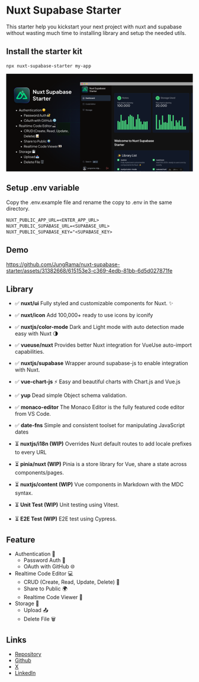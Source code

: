 # Nuxt Supabase Starter

This starter help you kickstart your next project with nuxt and supabase
without wasting much time to installing library and setup the needed utils.

## Install the starter kit

```
npx nuxt-supabase-starter my-app
```

![cover](https://raw.githubusercontent.com/JungRama/nuxt-supabase-starter/master/public/github-cover.png 'cover')

## Setup .env variable

Copy the .env.example file and rename the copy to .env in the same directory.

```
NUXT_PUBLIC_APP_URL=<ENTER_APP_URL>
NUXT_PUBLIC_SUPABASE_URL=<SUPABASE_URL>
NUXT_PUBLIC_SUPABASE_KEY="<SUPABASE_KEY>
```

## Demo

https://github.com/JungRama/nuxt-supabase-starter/assets/31382668/615153e3-c369-4edb-81bb-6d5d027871fe

## Library

- ✅ **nuxt/ui**
  Fully styled and customizable components for Nuxt. ✨

- ✅ **nuxt/icon**
  Add 100,000+ ready to use icons by iconify

- ✅ **nuxtjs/color-mode**
  Dark and Light mode with auto detection made easy with Nuxt 🌗

- ✅ **vueuse/nuxt**
  Provides better Nuxt integration for VueUse auto-import capabilities.

- ✅ **nuxtjs/supabase**
  Wrapper around supabase-js to enable integration with Nuxt.

- ✅ **vue-chart-js**
  ⚡ Easy and beautiful charts with Chart.js and Vue.js

- ✅ **yup**
  Dead simple Object schema validation.

- ✅ **monaco-editor**
  The Monaco Editor is the fully featured code editor from VS Code.

- ✅ **date-fns**
  Simple and consistent toolset for manipulating JavaScript dates

- ⏳ **nuxtjs/i18n (WIP)**
  Overrides Nuxt default routes to add locale prefixes to every URL

- ⏳ **pinia/nuxt (WIP)**
  Pinia is a store library for Vue, share a state across components/pages.

- ⏳ **nuxtjs/content (WIP)**
  Vue components in Markdown with the MDC syntax.

- ⏳ **Unit Test (WIP)**
  Unit testing using Vitest.

- ⏳ **E2E Test (WIP)** E2E test using Cypress.

## Feature

- Authentication 🙂
  - Password Auth 🔐
  - OAuth with GitHub 🌐
- Realtime Code Editor 💻
  - CRUD (Create, Read, Update, Delete) 📝
  - Share to Public 🌍
  - Realtime Code Viewer 👀
- Storage 💾
  - Upload 📤
  - Delete File 🗑️

## Links

- [Repository](https://github.com/JungRama/nuxt-supabase-starter)
- [Github](https://github.com/JungRama)
- [X](https://twitter.com/jungrama_id)
- [LinkedIn](https://www.linkedin.com/in/jungrama/)
